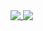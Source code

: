 <a href="https://github.com/afern247/afern247">
  <img align="top" src="https://github-readme-stats.vercel.app/api/top-langs/?username=afern247&hide_border=true&layout=compact&title_color=58A6FF&text_color=8C949E&icon_color=89E153&bg_color=0D1117&hide_border=true" />
</a>
<a href="https://github.com/afern247/afern247">
  <img align="top" src="https://github-readme-stats.vercel.app/api?username=afern247&show_icons=true&count_private=true&hide=issues&title_color=58A6FF&text_color=8C949E&icon_color=89E153&bg_color=0D1117&hide_border=true" />
</a>
